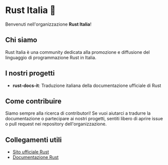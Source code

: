 # Rust Italia 🦀

Benvenuti nell'organizzazione **Rust Italia**!

## Chi siamo

Rust Italia è una community dedicata alla promozione e diffusione del linguaggio di programmazione Rust in Italia.

## I nostri progetti

- **rust-docs-it**: Traduzione italiana della documentazione ufficiale di Rust

## Come contribuire

Siamo sempre alla ricerca di contributori! Se vuoi aiutarci a tradurre la documentazione o partecipare ai nostri progetti, sentiti libero di aprire issue o pull request nei repository dell'organizzazione.

## Collegamenti utili

- [Sito ufficiale Rust](https://www.rust-lang.org/)
- [Documentazione Rust](https://doc.rust-lang.org/)
